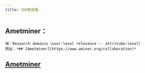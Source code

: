 ```yaml
---
title: CDR数据集
---
```


## Ametminer：
    域：Research domains（user-level relevance -- attritube-level）
    网址：*## [Ametminer](https://www.aminer.org/collaboration)*
## [Ametminer](https://www.aminer.org/collaboration)
##
